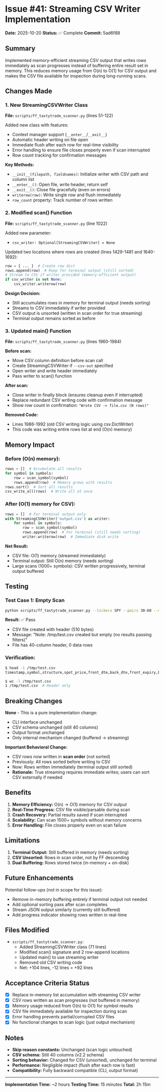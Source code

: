 # Issue #41: Streaming CSV Writer Implementation

**Date:** 2025-10-20
**Status:** ✅ Complete
**Commit:** 5ad6f88

## Summary

Implemented memory-efficient streaming CSV output that writes rows immediately as scan progresses instead of buffering entire result set in memory. This reduces memory usage from O(n) to O(1) for CSV output and makes the CSV file available for inspection during long-running scans.

## Changes Made

### 1. New StreamingCSVWriter Class

**File:** `scripts/ff_tastytrade_scanner.py` (lines 51-122)

Added new class with features:
- Context manager support (`__enter__`/`__exit__`)
- Automatic header writing on file open
- Immediate flush after each row for real-time visibility
- Error handling to ensure file closes properly even if scan interrupted
- Row count tracking for confirmation messages

**Key Methods:**
- `__init__(filepath, fieldnames)`: Initialize writer with CSV path and column list
- `__enter__()`: Open file, write header, return self
- `__exit__()`: Close file gracefully (even on errors)
- `writerow(row)`: Write single row and flush immediately
- `row_count` property: Track number of rows written

### 2. Modified scan() Function

**File:** `scripts/ff_tastytrade_scanner.py` (line 1022)

Added new parameter:
- `csv_writer: Optional[StreamingCSVWriter] = None`

Updated two locations where rows are created (lines 1429-1481 and 1640-1692):
```python
row = { ... }  # Create row dict
rows.append(row)  # Keep for terminal output (still sorted)
# Stream to CSV if writer provided (memory-efficient output)
if csv_writer is not None:
    csv_writer.writerow(row)
```

**Design Decision:**
- Still accumulates rows in memory for terminal output (needs sorting)
- Streams to CSV immediately if writer provided
- CSV output is unsorted (written in scan order for true streaming)
- Terminal output remains sorted as before

### 3. Updated main() Function

**File:** `scripts/ff_tastytrade_scanner.py` (lines 1960-1984)

**Before scan:**
- Move CSV column definition before scan call
- Create StreamingCSVWriter if `--csv-out` specified
- Open writer and write header immediately
- Pass writer to scan() function

**After scan:**
- Close writer in finally block (ensures cleanup even if interrupted)
- Replace redundant CSV writing code with confirmation message
- Show row count in confirmation: `"Wrote CSV -> file.csv (N rows)"`

**Removed Code:**
- Lines 1986-1992 (old CSV writing logic using csv.DictWriter)
- This code was writing entire rows list at end (O(n) memory)

## Memory Impact

### Before (O(n) memory):
```python
rows = []  # Accumulate all results
for symbol in symbols:
    row = scan_symbol(symbol)
    rows.append(row)  # Memory grows with results
rows.sort()  # Sort all results
csv_write_all(rows)  # Write all at once
```

### After (O(1) memory for CSV):
```python
rows = []  # For terminal output only
with StreamingCSVWriter('output.csv') as writer:
    for symbol in symbols:
        row = scan_symbol(symbol)
        rows.append(row)  # For terminal (still needs sorting)
        writer.writerow(row)  # Immediate disk write
```

**Net Result:**
- CSV file: O(1) memory (streamed immediately)
- Terminal output: Still O(n) memory (needs sorting)
- Large scans (1000+ symbols): CSV written progressively, terminal output buffered

## Testing

### Test Case 1: Empty Scan
```bash
python scripts/ff_tastytrade_scanner.py --tickers SPY --pairs 30-60 --min-ff 0.20 --csv-out /tmp/test.csv --skip-liquidity-check
```

**Result:** ✅ Pass
- CSV file created with header (510 bytes)
- Message: "Note: /tmp/test.csv created but empty (no results passing filters)"
- File has 40-column header, 0 data rows

### Verification:
```bash
$ head -1 /tmp/test.csv
timestamp,symbol,structure,spot_price,front_dte,back_dte,front_expiry,back_expiry,atm_strike,atm_delta,atm_ff,atm_iv_front,atm_iv_back,atm_fwd_iv,atm_iv_source_front,atm_iv_source_back,call_strike,put_strike,call_delta,put_delta,call_ff,put_ff,min_ff,combined_ff,call_front_iv,call_back_iv,call_fwd_iv,put_front_iv,put_back_iv,put_fwd_iv,iv_source_call_front,iv_source_call_back,iv_source_put_front,iv_source_put_back,earnings_conflict,earnings_date,option_volume_today,liq_rating,earnings_source,skip_reason

$ wc -l /tmp/test.csv
1 /tmp/test.csv  # Header only
```

## Breaking Changes

**None** - This is a pure implementation change:
- CLI interface unchanged
- CSV schema unchanged (still 40 columns)
- Output format unchanged
- Only internal mechanism changed (buffered → streaming)

**Important Behavioral Change:**
- CSV rows now written in **scan order** (not sorted)
- Previously: All rows sorted before writing to CSV
- Now: Rows written immediately (terminal output still sorted)
- **Rationale:** True streaming requires immediate writes; users can sort CSV externally if needed

## Benefits

1. **Memory Efficiency:** O(n) → O(1) memory for CSV output
2. **Real-Time Progress:** CSV file visible/parsable during scan
3. **Crash Recovery:** Partial results saved if scan interrupted
4. **Scalability:** Can scan 1500+ symbols without memory concerns
5. **Error Handling:** File closes properly even on scan failure

## Limitations

1. **Terminal Output:** Still buffered in memory (needs sorting)
2. **CSV Unsorted:** Rows in scan order, not by FF descending
3. **Dual Buffering:** Rows stored twice (in-memory + on-disk)

## Future Enhancements

Potential follow-ups (not in scope for this issue):
- Remove in-memory buffering entirely if terminal output not needed
- Add optional sorting pass after scan completes
- Stream JSON output similarly (currently still buffered)
- Add progress indicator showing rows written in real-time

## Files Modified

- `scripts/ff_tastytrade_scanner.py`:
  - Added StreamingCSVWriter class (71 lines)
  - Modified scan() signature and 2 row-append locations
  - Updated main() to use streaming writer
  - Removed old CSV writing code
  - Net: +104 lines, -12 lines = +92 lines

## Acceptance Criteria Status

- [x] Replace in-memory list accumulation with streaming CSV writer
- [x] CSV rows written as scan progresses (not buffered in memory)
- [x] Memory usage reduced from O(n) to O(1) for symbol results
- [x] CSV file immediately available for inspection during scan
- [x] Error handling prevents partial/corrupted CSV files
- [x] No functional changes to scan logic (just output mechanism)

## Notes

- **Skip reason constants:** Unchanged (scan logic untouched)
- **CSV schema:** Still 40 columns (v2.2 schema)
- **Sorting behavior:** Changed for CSV (unsorted), unchanged for terminal
- **Performance:** Negligible impact (flush after each row is fast)
- **Compatibility:** Fully backward compatible (CLI, output format)

---

**Implementation Time:** ~2 hours
**Testing Time:** 15 minutes
**Total:** 2h 15m
